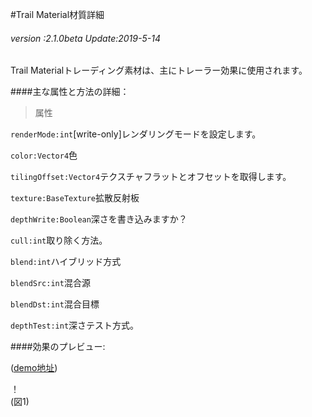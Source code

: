 #Trail Material材質詳細

###### *version :2.1.0beta   Update:2019-5-14*

Trail Materialトレーディング素材は、主にトレーラー効果に使用されます。

####主な属性と方法の詳細：

>属性

`renderMode:int`[write-only]レンダリングモードを設定します。

`color:Vector4`色

`tilingOffset:Vector4`テクスチャフラットとオフセットを取得します。

`texture:BaseTexture`拡散反射板

`depthWrite:Boolean`深さを書き込みますか？

`cull:int`取り除く方法。

`blend:int`ハイブリッド方式

`blendSrc:int`混合源

`blendDst:int`混合目標

`depthTest:int`深さテスト方式。

####効果のプレビュー:

([demo地址](https://layaair.ldc.layabox.com/demo2/?language=ch&category=3d&group=Trail&name=TrailRender))

！[](img/1.gif)<br/>(図1)

